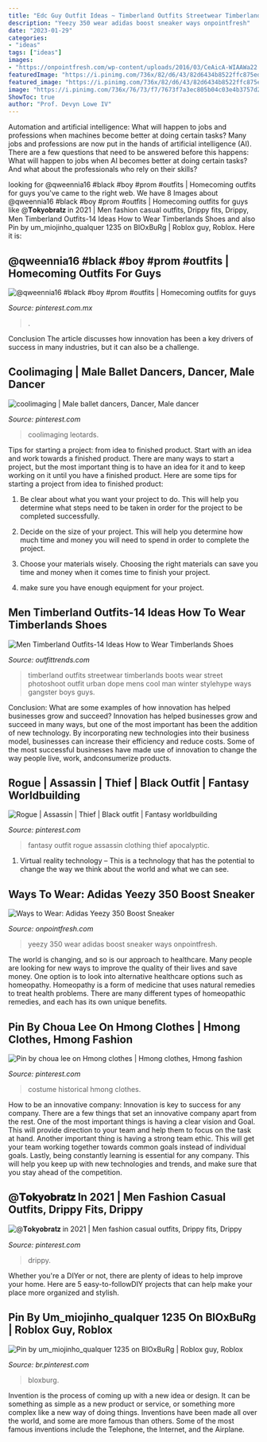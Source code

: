 ```yaml
---
title: "Edc Guy Outfit Ideas ~ Timberland Outfits Streetwear Timberlands Boots Wear Street Photoshoot Outfit Urban Dope Mens Cool Man Winter Stylehype Ways Gangster Boys Guys"
description: "Yeezy 350 wear adidas boost sneaker ways onpointfresh"
date: "2023-01-29"
categories:
- "ideas"
tags: ["ideas"]
images:
- "https://onpointfresh.com/wp-content/uploads/2016/03/CeAicA-WIAAWa22.jpg"
featuredImage: "https://i.pinimg.com/736x/82/d6/43/82d6434b8522ffc875ed2457c034f130.jpg"
featured_image: "https://i.pinimg.com/736x/82/d6/43/82d6434b8522ffc875ed2457c034f130.jpg"
image: "https://i.pinimg.com/736x/76/73/f7/7673f7a3ec805b04c03e4b3757d2c99a--lycra-spandex-posing-ideas.jpg"
ShowToc: true
author: "Prof. Devyn Lowe IV"
---
```



Automation and artificial intelligence: What will happen to jobs and professions when machines become better at doing certain tasks?
Many jobs and professions are now put in the hands of artificial intelligence (AI). There are a few questions that need to be answered before this happens: What will happen to jobs when AI becomes better at doing certain tasks? And what about the professionals who rely on their skills?

	

		
looking for @qweennia16 #black #boy #prom #outfits | Homecoming outfits for guys you've came to the right web. We have 8 Images about @qweennia16 #black #boy #prom #outfits | Homecoming outfits for guys like @𝐓𝐨𝐤𝐲𝐨𝐛𝐫𝐚𝐭𝐳 in 2021 | Men fashion casual outfits, Drippy fits, Drippy, Men Timberland Outfits-14 Ideas How to Wear Timberlands Shoes and also Pin by um_miojinho_qualquer 1235 on BlOxBuRg | Roblox guy, Roblox. Here it is:
		
    
## @qweennia16 #black #boy #prom #outfits | Homecoming Outfits For Guys

<img loading=lazy src="https://i.pinimg.com/736x/a1/5a/cb/a15acb7b7801759ad6d48db5de3586ac.jpg" onerror="this.onerror=null;this.src='https://tse4.mm.bing.net/th?id=OIP.H41y-rPowXahto6EZqeb2AHaOz&amp;pid=15.1';" alt="@qweennia16 #black #boy #prom #outfits | Homecoming outfits for guys">

_Source: pinterest.com.mx_

>. 

	

Conclusion
The article discusses how innovation has been a key drivers of success in many industries, but it can also be a challenge.

    
## Coolimaging | Male Ballet Dancers, Dancer, Male Dancer

<img loading=lazy src="https://i.pinimg.com/736x/76/73/f7/7673f7a3ec805b04c03e4b3757d2c99a--lycra-spandex-posing-ideas.jpg" onerror="this.onerror=null;this.src='https://tse4.mm.bing.net/th?id=OIP.qwi4e2x7134T7rGUCa2x_wHaKx&amp;pid=15.1';" alt="coolimaging | Male ballet dancers, Dancer, Male dancer">

_Source: pinterest.com_

>coolimaging leotards. 

	

Tips for starting a project: from idea to finished product.
Start with an idea and work towards a finished product. There are many ways to start a project, but the most important thing is to have an idea for it and to keep working on it until you have a finished product. Here are some tips for starting a project from idea to finished product: 
1. Be clear about what you want your project to do. This will help you determine what steps need to be taken in order for the project to be completed successfully. 

2. Decide on the size of your project. This will help you determine how much time and money you will need to spend in order to complete the project. 

3. Choose your materials wisely. Choosing the right materials can save you time and money when it comes time to finish your project. 

4. make sure you have enough equipment for your project.

    
## Men Timberland Outfits-14 Ideas How To Wear Timberlands Shoes

<img loading=lazy src="https://www.outfittrends.com/wp-content/uploads/2015/07/male-outfits-with-timberland-shoes12.jpg" onerror="this.onerror=null;this.src='https://tse1.mm.bing.net/th?id=OIP.ks0bzFmktpbuOpynpRwyugHaLH&amp;pid=15.1';" alt="Men Timberland Outfits-14 Ideas How to Wear Timberlands Shoes">

_Source: outfittrends.com_

>timberland outfits streetwear timberlands boots wear street photoshoot outfit urban dope mens cool man winter stylehype ways gangster boys guys. 

	

Conclusion: What are some examples of how innovation has helped businesses grow and succeed?
Innovation has helped businesses grow and succeed in many ways, but one of the most important has been the addition of new technology. By incorporating new technologies into their business model, businesses can increase their efficiency and reduce costs. Some of the most successful businesses have made use of innovation to change the way people live, work, andconsumerize products.

    
## Rogue | Assassin | Thief | Black Outfit | Fantasy Worldbuilding

<img loading=lazy src="https://i.pinimg.com/736x/03/59/10/035910e80c0f7235de00011a8c06f7d7.jpg" onerror="this.onerror=null;this.src='https://tse2.mm.bing.net/th?id=OIP.4gBl0c-gBn3nxBd35gtVgAHaJ3&amp;pid=15.1';" alt="Rogue | Assassin | Thief | Black outfit | Fantasy worldbuilding">

_Source: pinterest.com_

>fantasy outfit rogue assassin clothing thief apocalyptic. 

	

1. Virtual reality technology – This is a technology that has the potential to change the way we think about the world and what we can see.

    
## Ways To Wear: Adidas Yeezy 350 Boost Sneaker

<img loading=lazy src="https://onpointfresh.com/wp-content/uploads/2016/03/CeAicA-WIAAWa22.jpg" onerror="this.onerror=null;this.src='https://tse1.mm.bing.net/th?id=OIP.yfU8QHlhpqqSI8FfjfZj5wHaHa&amp;pid=15.1';" alt="Ways to Wear: Adidas Yeezy 350 Boost Sneaker">

_Source: onpointfresh.com_

>yeezy 350 wear adidas boost sneaker ways onpointfresh. 

	

The world is changing, and so is our approach to healthcare. Many people are looking for new ways to improve the quality of their lives and save money. One option is to look into alternative healthcare options such as homeopathy. Homeopathy is a form of medicine that uses natural remedies to treat health problems. There are many different types of homeopathic remedies, and each has its own unique benefits.

    
## Pin By Choua Lee On Hmong Clothes | Hmong Clothes, Hmong Fashion

<img loading=lazy src="https://i.pinimg.com/736x/a4/3c/e9/a43ce9144dcfab76cb981da11cfdc8aa.jpg" onerror="this.onerror=null;this.src='https://tse4.mm.bing.net/th?id=OIP.QylCLHdJzXCqcfwr7hj5twHaLH&amp;pid=15.1';" alt="Pin by choua lee on Hmong clothes | Hmong clothes, Hmong fashion">

_Source: pinterest.com_

>costume historical hmong clothes. 

	

How to be an innovative company:
Innovation is key to success for any company. There are a few things that set an innovative company apart from the rest. One of the most important things is having a clear vision and Goal. This will provide direction to your team and help them to focus on the task at hand. Another important thing is having a strong team ethic. This will get your team working together towards common goals instead of individual goals. Lastly, being constantly learning is essential for any company. This will help you keep up with new technologies and trends, and make sure that you stay ahead of the competition.

    
## @𝐓𝐨𝐤𝐲𝐨𝐛𝐫𝐚𝐭𝐳 In 2021 | Men Fashion Casual Outfits, Drippy Fits, Drippy

<img loading=lazy src="https://i.pinimg.com/736x/4e/a1/c2/4ea1c29b19996e0ee0ad421c2cf5a498.jpg" onerror="this.onerror=null;this.src='https://tse4.mm.bing.net/th?id=OIP.dsuagHxklNQLvg2hwvpvrgHaJR&amp;pid=15.1';" alt="@𝐓𝐨𝐤𝐲𝐨𝐛𝐫𝐚𝐭𝐳 in 2021 | Men fashion casual outfits, Drippy fits, Drippy">

_Source: pinterest.com_

>drippy. 

	

Whether you're a DIYer or not, there are plenty of ideas to help improve your home. Here are 5 easy-to-followDIY projects that can help make your place more organized and stylish.

    
## Pin By Um_miojinho_qualquer 1235 On BlOxBuRg | Roblox Guy, Roblox

<img loading=lazy src="https://i.pinimg.com/736x/82/d6/43/82d6434b8522ffc875ed2457c034f130.jpg" onerror="this.onerror=null;this.src='https://tse4.mm.bing.net/th?id=OIP.kKcIOqwwmFRDnvw_HfkW2AHaHe&amp;pid=15.1';" alt="Pin by um_miojinho_qualquer 1235 on BlOxBuRg | Roblox guy, Roblox">

_Source: br.pinterest.com_

>bloxburg. 

	

Invention is the process of coming up with a new idea or design. It can be something as simple as a new product or service, or something more complex like a new way of doing things. Inventions have been made all over the world, and some are more famous than others. Some of the most famous inventions include the Telephone, the Internet, and the Airplane.

